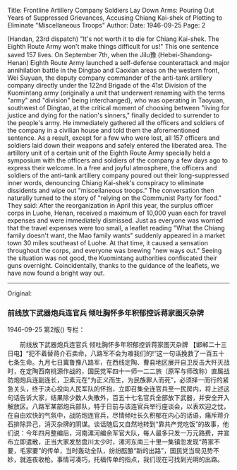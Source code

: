Title: Frontline Artillery Company Soldiers Lay Down Arms: Pouring Out Years of Suppressed Grievances, Accusing Chiang Kai-shek of Plotting to Eliminate "Miscellaneous Troops"
Author:
Date: 1946-09-25
Page: 2

(Handan, 23rd dispatch) "It's not worth it to die for Chiang Kai-shek. The Eighth Route Army won't make things difficult for us!" This one sentence saved 157 lives. On September 7th, when the Jilu豫 (Hebei-Shandong-Henan) Eighth Route Army launched a self-defense counterattack and major annihilation battle in the Dingtao and Caoxian areas on the western front, Wei Suyuan, the deputy company commander of the anti-tank artillery company directly under the 122nd Brigade of the 41st Division of the Kuomintang army (originally a unit that underwent renaming with the terms "army" and "division" being interchanged), who was operating in Taoyuan, southwest of Dingtao, at the critical moment of choosing between "living for justice and dying for the nation's sinners," finally decided to surrender to the people's army. He immediately gathered all the officers and soldiers of the company in a civilian house and told them the aforementioned sentence. As a result, except for a few who were lost, all 157 officers and soldiers laid down their weapons and safely entered the liberated area. The artillery unit of a certain unit of the Eighth Route Army specially held a symposium with the officers and soldiers of the company a few days ago to express their welcome. In a free and joyful atmosphere, the officers and soldiers of the anti-tank artillery company poured out their long-suppressed inner words, denouncing Chiang Kai-shek's conspiracy to eliminate dissidents and wipe out "miscellaneous troops." The conversation then naturally turned to the story of "relying on the Communist Party for food." They said: After the reorganization in April this year, the surplus officer corps in Luohe, Henan, received a maximum of 10,000 yuan each for travel expenses and were immediately dismissed. Just as everyone was worried that the travel expenses were too small, a leaflet reading "What the Chiang family doesn't want, the Mao family wants" suddenly appeared in a market town 30 miles southeast of Luohe. At that time, it caused a sensation throughout the corps, and everyone was brewing "new ways out." Seeing the situation was not good, the Kuomintang authorities confiscated their guns overnight. Coincidentally, thanks to the guidance of the leaflets, we have now found a bright way out.



<hr /> 

Original: 


### 前线放下武器炮兵连官兵  倾吐胸怀多年积郁控诉蒋家图灭杂牌

1946-09-25
第2版()
专栏：

　　前线放下武器炮兵连官兵
    倾吐胸怀多年积郁控诉蒋家图灭杂牌
    【邯郸二十三日电】“犯不着替蒋介石卖命，八路军不会为难我们的!”这一句话挽救了一百五十七条生命。九月七日冀鲁豫八路军，在西线定陶、曹县地区展开自卫反击大歼灭战时，在定陶西南桃源作战的，国民党军四十一师一二二旅（原军与师改称）直属战防炮炮兵连副连长，卫素元在“为正义而生，为民族罪人而死”，必须择一而行的紧急关头，终于决心投向人民军队的怀抱，立即召集全连官兵至一民房内，将上述这句话告诉大家，结果除少数人失散外，百五十七名官兵全部放下武器，并安全开入解放区。八路军某部炮兵部队，特于日前与该连官兵举行座谈会，以表欢迎之忱，在自由欢快的气氛中，战防炮连官兵，尽情倾吐长久积郁在内心的话语，痛斥蒋介石排除异己，消灭杂牌的阴谋。谈话随后又自然地转到“靠共产党吃饭”的故事，他们说：今年四月整编后，河南漯河编余军官大队，每人最多只发一万元路费，并宣布立即遣散，正当大家发愁盘川太少时，漯河东南三十里一集镇忽发现“蒋家不要，毛家要”的传单，当时轰动全队，纷纷酝酿“新的出路”，国民党当局见势不妙，就连夜收枪。事情可凑巧，托福传单的指点，我们现在可找到光明的出路。
